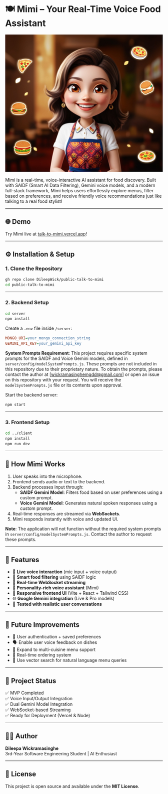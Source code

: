 # 🍽️ Mimi – Your Real-Time Voice Food Assistant

![Mimi Screenshot](images/mimi2.jpg)

Mimi is a real-time, voice-interactive AI assistant for food discovery. Built with SAIDF (Smart AI Data Filtering), Gemini voice models, and a modern full-stack framework, Mimi helps users effortlessly explore menus, filter based on preferences, and receive friendly voice recommendations just like talking to a real food stylist!

---

## 🌐 Demo

Try Mimi live at [talk-to-mimi.vercel.app](https://talk-to-mimi.vercel.app)!

---

## ⚙️ Installation & Setup

### 1. Clone the Repository

```bash
gh repo clone DileepWick/public-talk-to-mimi
cd public-talk-to-mimi
```

---

### 2. Backend Setup

```bash
cd server
npm install
```

Create a `.env` file inside `/server`:

```ini
MONGO_URI=your_mongo_connection_string
GEMINI_API_KEY=your_gemini_api_key
```

**System Prompts Requirement**: This project requires specific system prompts for the SAIDF and Voice Gemini models, defined in `server/config/modelSystemPrompts.js`. These prompts are not included in this repository due to their proprietary nature. To obtain the prompts, please contact the author at [wickramasinghemgdd@gmail.com] or open an issue on this repository with your request. You will receive the `modelSystemPrompts.js` file or its contents upon approval.

Start the backend server:

```bash
npm start
```

---

### 3. Frontend Setup

```bash
cd ../client
npm install
npm run dev
```

---

## 🧠 How Mimi Works

1. User speaks into the microphone.
2. Frontend sends audio or text to the backend.
3. Backend processes input through:
   - **SAIDF Gemini Model**: Filters food based on user preferences using a custom prompt.
   - **Voice Gemini Model**: Generates natural spoken responses using a custom prompt.
4. Real-time responses are streamed via **WebSockets**.
5. Mimi responds instantly with voice and updated UI.

**Note**: The application will not function without the required system prompts in `server/config/modelSystemPrompts.js`. Contact the author to request these prompts.

---

## 🚀 Features

- 🎤 **Live voice interaction** (mic input + voice output)
- 🧠 **Smart food filtering** using SAIDF logic
- 🔄 **Real-time WebSocket streaming**
- 💬 **Personality-rich voice assistant** (Mimi)
- 📱 **Responsive frontend UI** (Vite + React + Tailwind CSS)
- 🌐 **Google Gemini integration** (Live & Pro models)
- 🧪 **Tested with realistic user conversations**

---

## 📌 Future Improvements

- 🔐 User authentication + saved preferences
- 🗣️ Enable user voice feedback on dishes
- 🍱 Expand to multi-cuisine menu support
- 🧾 Real-time ordering system
- 🧬 Use vector search for natural language menu queries

---

## 🧪 Project Status

✅ MVP Completed  
✅ Voice Input/Output Integration  
✅ Dual Gemini Model Integration  
✅ WebSocket-based Streaming  
✅ Ready for Deployment (Vercel & Node)

---

## 👨‍💻 Author

**Dileepa Wickramasinghe**  
3rd-Year Software Engineering Student | AI Enthusiast  

---

## 📜 License

This project is open source and available under the **MIT License**.
